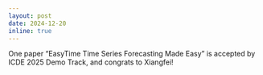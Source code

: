 ```yaml
---
layout: post
date: 2024-12-20
inline: true
---
```


One paper “EasyTime Time Series Forecasting Made Easy” is accepted by ICDE 2025 Demo Track, and congrats to Xiangfei! 
